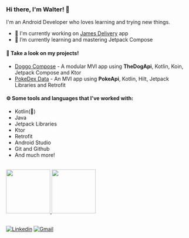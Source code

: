 ### Hi there, I'm Walter! 👋
I'm an Android Developer who loves learning and trying new things.

- 🔭 I'm currently working on [James Delivery](https://jamesdelivery.com.br) app
- 🌱 I’m currently learning and mastering Jetpack Compose

#### 🚀 Take a look on my projects!
- [Doggo Compose](https://github.com/walteer123/doggo-compose) - A modular MVI app using <b>TheDogApi</b>, Kotlin, Koin, Jetpack Compose and Ktor
- [PokeDex Data](https://github.com/walteer123/pokedex-data) - An MVI app using <b>PokeApi</b>, Kotlin, Hilt, Jetpack Libraries and Retrofit

#### ⚙️ Some tools and languages that I've worked with:
- Kotlin(💖)
- Java
- Jetpack Libraries
- Ktor
- Retrofit
- Android Studio
- Git and Github
- And much more!
 <div><br>
  <a href="https://github.com/walteer123">
  <img height="120em" src="https://github-readme-stats.vercel.app/api?username=walteer123&show_icons=true&theme=gotham&include_all_commits=true&count_private=true"/>
  <img height="120em" src="https://github-readme-stats.vercel.app/api/top-langs/?username=walteer123&layout=compact&langs_count=2&theme=gotham"/>
 </div>  
<div style="display: inline_block"><br>

[![Linkedin](https://img.shields.io/badge/-LinkedIn-blue?style=flat&logo=Linkedin&logoColor=white)](https://www.linkedin.com/in/walter-alves-0a7243109/)
[![Gmail](https://img.shields.io/badge/-Gmail-c14438?style=flat&logo=Gmail&logoColor=white)](mailto:walter.rca132@gmail.com)
  </div>
 
